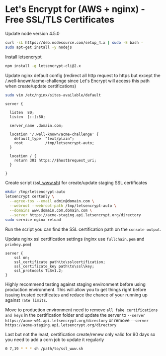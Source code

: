 # Let's Encrypt for (AWS + nginx) - Free SSL/TLS Certificates

Update node version 4.5.0
```sh
curl -sL https://deb.nodesource.com/setup_4.x | sudo -E bash -
sudo apt-get install -y nodejs
```

Install letsencrypt
```sh
npm install -g letsencrypt-cli@2.x
```

Update nginx default config (redirect all http request to https but except the /.well-known/acme-challenge since Let's Encrypt will access this path when create/update certifications)

```sh
sudo vim /etc/nginx/sites-available/default
```

```
server {

  listen  80;
  listen  [::]:80;

  server_name .domain.com;

  location '/.well-known/acme-challenge' {
    default_type  "text/plain";
    root          /tmp/letsencrypt-auto;
  }

  location / {
    return 301 https://$host$request_uri;
  }

}
```

Create script (ssl_www.sh) for create/update staging SSL certificates 
```sh
mkdir /tmp/letsencrypt-auto
letsencrypt certonly \
  --agree-tos --email admin@domain.com \
  --webroot --webroot-path /tmp/letsencrypt-auto \
  --domains www.domain.com,domain.com \
  --server https://acme-staging.api.letsencrypt.org/directory 
sudo service nginx reload
```

Run the script you can find the SSL certification path on the `console output`. 

Update nginx ssl certification settings (nginx use `fullchain.pem` and `privkey.pem`)
```
server {
	ssl on;
	ssl_certificate path\to\sslcertification;
	ssl_certificate_key path\to\ssl\key;
	ssl_protocols TLSv1.2;
}
```

Highly recommend testing against staging environment before using production environment. This will allow you to get things right before issuing trusted certificates and reduce the chance of your running up against `rate limits`.

Move to production environment need to remove `all fake certifications and keys` in the certification folder and update the server to `--server https://acme-v01.api.letsencrypt.org/directory` or remove `--server https://acme-staging.api.letsencrypt.org/directory`

Last but not the least, certification create/renew only valid for 90 days so you need to add a corn job to update it regularly 

```sh
0 7,19 * * * sh /path/to/ssl_www.sh
```
